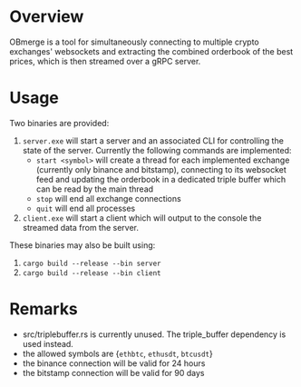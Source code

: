 # Overview

OBmerge is a tool for simultaneously connecting to multiple crypto exchanges' websockets and extracting the combined orderbook of the best prices, which is then streamed over a gRPC server.

# Usage

Two binaries are provided:

1. `server.exe` will start a server and an associated CLI for controlling the state of the server. Currently the following commands are implemented:
    -  `start <symbol>` will create a thread for each implemented exchange (currently only binance and bitstamp), connecting to its websocket feed and updating the orderbook in a dedicated triple buffer which can be read by the main thread
    - `stop` will end all exchange connections
    - `quit` will end all processes
2. `client.exe` will start a client which will output to the console the streamed data from the server.

These binaries may also be built using:
1. `cargo build --release --bin server`
2. `cargo build --release --bin client`
# Remarks
- src/triplebuffer.rs is currently unused. The triple_buffer dependency is used instead.
- the allowed symbols are {`ethbtc`, `ethusdt`, `btcusdt`}
- the binance connection will be valid for 24 hours
- the bitstamp connection will be valid for 90 days